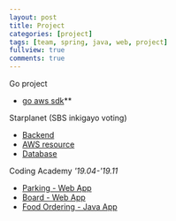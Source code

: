 ```yaml
---
layout: post
title: Project
categories: [project]
tags: [team, spring, java, web, project]
fullview: true
comments: true
---
```


Go project
- [go aws sdk](doc_goproject)**

Starplanet (SBS inkigayo voting)
- [Backend](doc_rm_spring)
- [AWS resource](doc_rm_aws)
- [Database](doc_rm_database)

Coding Academy <i>'19.04-'19.11</i>
- [Parking - Web App](parking)
- [Board - Web App](developmental)
- [Food Ordering - Java App](food)
